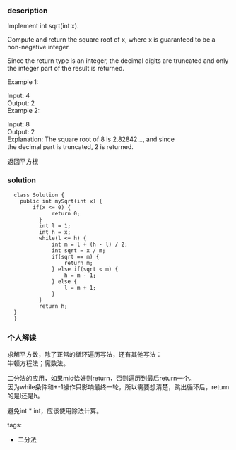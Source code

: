 ### description    
  Implement int sqrt(int x).  
    
  Compute and return the square root of x, where x is guaranteed to be a non-negative integer.  
    
  Since the return type is an integer, the decimal digits are truncated and only the integer part of the result is returned.  
    
  Example 1:  
    
  Input: 4  
  Output: 2  
  Example 2:  
    
  Input: 8  
  Output: 2  
  Explanation: The square root of 8 is 2.82842..., and since   
               the decimal part is truncated, 2 is returned.  
                
   返回平方根              
### solution    
```    
  class Solution {  
    public int mySqrt(int x) {  
        if(x <= 0) {  
              return 0;  
          }  
          int l = 1;  
          int h = x;  
          while(l <= h) {  
              int m = l + (h - l) / 2;  
              int sqrt = x / m;  
              if(sqrt == m) {  
                  return m;  
              } else if(sqrt < m) {  
                  h = m - 1;  
              } else {  
                  l = m + 1;  
              }  
          }  
          return h;  
  }  
  }  
```    
    
### 个人解读    
  求解平方数，除了正常的循环遍历写法，还有其他写法：  
  牛顿方程法；魔数法。  
    
  二分法的应用，如果mid恰好则return，否则遍历到最后return一个。  
  因为while条件和+-1操作只影响最终一轮，所以需要想清楚，跳出循环后，return的是l还是h。  
    
  避免int * int，应该使用除法计算。  
    
tags:    
  - 二分法    
